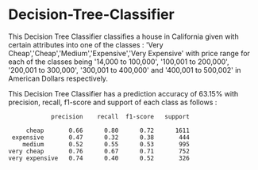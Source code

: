 # Decision-Tree-Classifier
This Decision Tree Classifier classifies a house in California given with certain attributes into one of the classes : 'Very Cheap','Cheap','Medium','Expensive','Very Expensive' with price range for each of the classes being '14,000 to 100,000', '100,001 to 200,000', '200,001 to 300,000', '300,001 to 400,000' and '400,001 to 500,002' in American Dollars respectively.

This Decision Tree Classifier has a prediction accuracy of 63.15% with precision, recall, f1-score and support of each class as follows :

                precision    recall  f1-score   support

         cheap       0.66      0.80      0.72      1611
     expensive       0.47      0.32      0.38       444
        medium       0.52      0.55      0.53       995
    very cheap       0.76      0.67      0.71       752
    very expensive   0.74      0.40      0.52       326
